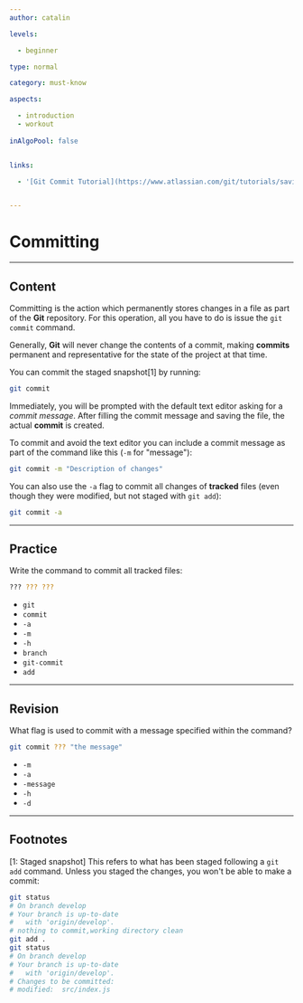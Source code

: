 ```yaml
---
author: catalin

levels:

  - beginner

type: normal

category: must-know

aspects:

  - introduction
  - workout
  
inAlgoPool: false


links:

  - '[Git Commit Tutorial](https://www.atlassian.com/git/tutorials/saving-changes/git-commit){website}'


---
```


# Committing

---
## Content

Committing is the action which permanently stores changes in a file as part of the **Git** repository. For this operation, all you have to do is issue the `git commit` command.

Generally, **Git** will never change the contents of a commit, making **commits** permanent and representative for the state of the project at that time.

You can commit the staged snapshot[1] by running:
```bash
git commit
```
Immediately, you will be prompted with the default text editor asking for a *commit message*. After filling the commit message and saving the file, the actual **commit** is created.

To commit and avoid the text editor you can include a commit message as part of the command like this (`-m` for "message"):
```bash
git commit -m "Description of changes"
```
You can also use the `-a` flag to commit all changes of **tracked** files (even though they were modified, but not staged with `git add`):
```bash
git commit -a
```

---
## Practice

Write the command to commit all tracked files:
```bash
??? ??? ???
```

* `git`
* `commit`
* `-a`
* `-m`
* `-h`
* `branch`
* `git-commit`
* `add`

---
## Revision

What flag is used to commit with a message specified within the command?
```bash
git commit ??? "the message"
```

* `-m`
* `-a`
* `-message`
* `-h`
* `-d`

---
## Footnotes
[1: Staged snapshot]
This refers to what has been staged following a `git add` command. Unless you staged the changes, you won't be able to make a commit:
```bash
git status
# On branch develop
# Your branch is up-to-date
#   with 'origin/develop'.
# nothing to commit,working directory clean
git add .
git status
# On branch develop
# Your branch is up-to-date
#   with 'origin/develop'.
# Changes to be committed:
# modified:  src/index.js
```
 
 
 
